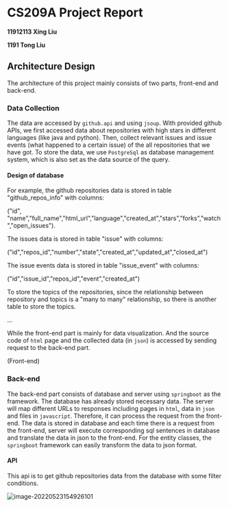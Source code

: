 # CS209A Project Report

**11912113 Xing Liu**

**1191 Tong Liu**



## Architecture Design

The architecture of this project mainly consists of two parts, front-end and back-end.

### Data Collection

The data are accessed by `github.api` and using `jsoup`. With provided github APIs, we first accessed data about repositories with high stars in different languages (like java and python). Then, collect relevant issues and issue events (what happened to a certain issue) of the all repositories that we have got. To store the data, we use `PostgreSql` as database management system, which is also set as the data source of the query. 

#### Design of database

For example, the github repositories data is stored in table "github_repos_info" with columns:

("id", "name","full_name","html_url","language","created_at","stars","forks","watch","open_issues").

The issues data is stored in table "issue" with columns:

("id","repos_id","number","state","created_at","updated_at","closed_at")

The issue events data is stored in table "issue_event" with columns:

("id","issue_id","repos_id","event","created_at")

To store the topics of the repositories, since the relationship between repository and topics is a "many to many" relationship, so there is another table to store the topics.

...

While the front-end part is mainly for data visualization. And the source code of `html` page and the collected data (in `json`) is accessed by sending request to the back-end part.

(Front-end)

### Back-end

The back-end part consists of database and server using `springboot` as the framework. The database has already stored necessary data. The server will map different URLs to responses including pages in `html`, data in `json` and files in `javascript`. Therefore, it can process the request from the front-end. The data is stored in database and each time there is a request from the front-end, server will execute corresponding sql sentences in database and translate the data in json to the front-end. For the entity classes, the `springboot` framework can easily transform the data to json format.

#### API

This api is to get github repositories data from the database with some filter conditions.

![image-20220523154926101](C:\Users\Leosang\AppData\Roaming\Typora\typora-user-images\image-20220523154926101.png)

